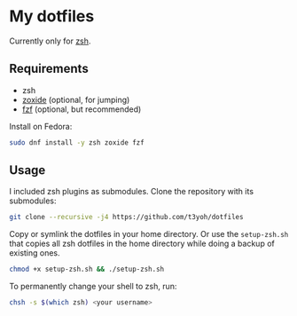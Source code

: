 # My dotfiles
Currently only for [zsh](https://www.zsh.org/).

## Requirements
- zsh
- [zoxide](https://github.com/ajeetdsouza/zoxide) (optional, for jumping)
- [fzf](https://github.com/junegunn/fzf) (optional, but recommended)

Install on Fedora:
```bash
sudo dnf install -y zsh zoxide fzf
```

## Usage
I included zsh plugins as submodules. Clone the repository with its submodules:
```bash
git clone --recursive -j4 https://github.com/t3yoh/dotfiles
```
Copy or symlink the dotfiles in your home directory. Or use the `setup-zsh.sh` that copies all zsh dotfiles in the home directory while doing a backup of existing ones.
```bash
chmod +x setup-zsh.sh && ./setup-zsh.sh
```
To permanently change your shell to zsh, run:
```bash
chsh -s $(which zsh) <your username>
```
